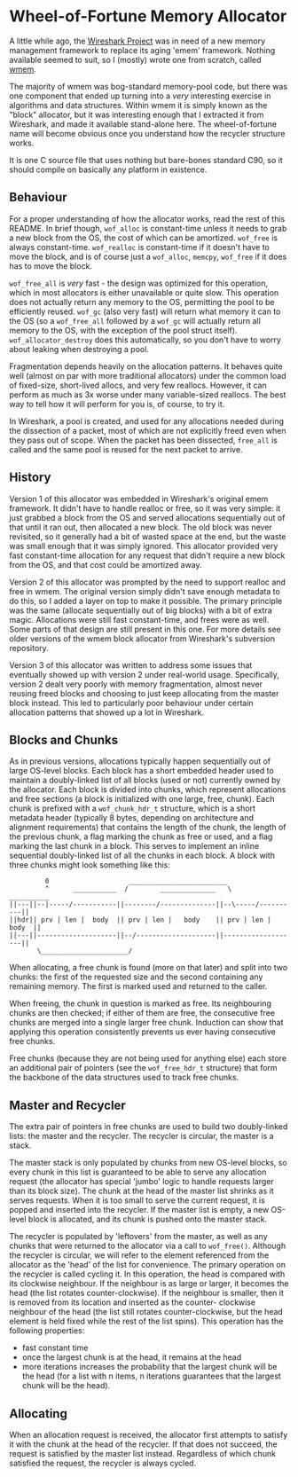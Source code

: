 Wheel-of-Fortune Memory Allocator
=================================

A little while ago, the [Wireshark Project](https://www.wireshark.org/) was in
need of a new memory management framework to replace its aging 'emem' framework.
Nothing available seemed to suit, so I (mostly) wrote one from scratch, called
[wmem](https://anonsvn.wireshark.org/viewvc/trunk/doc/README.wmem?view=markup).

The majority of wmem was bog-standard memory-pool code, but there was one
component that ended up turning into a *very* interesting exercise in
algorithms and data structures. Within wmem it is simply known as the "block"
allocator, but it was interesting enough that I extracted it from Wireshark,
and made it available stand-alone here. The wheel-of-fortune name will become
obvious once you understand how the recycler structure works.

It is one C source file that uses nothing but bare-bones standard C90, so it
should compile on basically any platform in existence.

Behaviour
---------

For a proper understanding of how the allocator works, read the rest of this
README. In brief though, `wof_alloc` is constant-time unless it needs to grab a
new block from the OS, the cost of which can be amortized. `wof_free` is always
constant-time. `wof_realloc` is constant-time if it doesn't have to move the
block, and is of course just a `wof_alloc`, `memcpy`, `wof_free` if it does has to move the
block.

`wof_free_all` is *very* fast - the design was optimized for this operation,
which in most allocators is either unavailable or quite slow. This operation
does not actually return any memory to the OS, permitting the pool to be
efficiently reused. `wof_gc` (also very fast) will return what memory it can to
the OS (so a `wof_free_all` followed by a `wof_gc` will actually return all
memory to the OS, with the exception of the pool struct itself).
`wof_allocator_destroy` does this automatically, so you don't have to worry
about leaking when destroying a pool.

Fragmentation depends heavily on the allocation patterns. It behaves quite well
(almost on par with more traditional allocators) under the common load of
fixed-size, short-lived allocs, and very few reallocs. However, it can perform
as much as 3x worse under many variable-sized reallocs. The best way to tell how
it will perform for you is, of course, to try it.

In Wireshark, a pool is created, and used for any allocations needed during the
dissection of a packet, most of which are not explicitly freed even when they
pass out of scope. When the packet has been dissected, `free_all` is called and
the same pool is reused for the next packet to arrive.

History
-------

Version 1 of this allocator was embedded in Wireshark's original emem framework.
It didn't have to handle realloc or free, so it was very simple: it just grabbed
a block from the OS and served allocations sequentially out of that until it
ran out, then allocated a new block. The old block was never revisited, so
it generally had a bit of wasted space at the end, but the waste was
small enough that it was simply ignored. This allocator provided very fast
constant-time allocation for any request that didn't require a new block from
the OS, and that cost could be amortized away.

Version 2 of this allocator was prompted by the need to support realloc and
free in wmem. The original version simply didn't save enough metadata to do
this, so I added a layer on top to make it possible. The primary principle
was the same (allocate sequentially out of big blocks) with a bit of extra
magic. Allocations were still fast constant-time, and frees were as well.
Some parts of that design are still present in this one. For more
details see older versions of the wmem block allocator from Wireshark's
subversion repository.

Version 3 of this allocator was written to address some issues that
eventually showed up with version 2 under real-world usage. Specifically,
version 2 dealt very poorly with memory fragmentation, almost never reusing
freed blocks and choosing to just keep allocating from the master block
instead. This led to particularly poor behaviour under certain allocation
patterns that showed up a lot in Wireshark.

Blocks and Chunks
-----------------

As in previous versions, allocations typically happen sequentially out of
large OS-level blocks. Each block has a short embedded header used to
maintain a doubly-linked list of all blocks (used or not) currently owned by
the allocator. Each block is divided into chunks, which represent allocations
and free sections (a block is initialized with one large, free, chunk). Each
chunk is prefixed with a `wof_chunk_hdr_t` structure, which is a short
metadata header (typically 8 bytes, depending on architecture and alignment
requirements) that contains the length of the chunk, the length of the previous
chunk, a flag marking the chunk as free or used, and a flag marking the last
chunk in a block. This serves to implement an inline sequential doubly-linked
list of all the chunks in each block. A block with three chunks might look
something like this:

```
         0                    _________________________
         ^      ___________  /        ______________   \       __________
||---||--|-----/-----------||--------/--------------||--\-----/----------||
||hdr|| prv | len |  body  || prv | len |   body    || prv | len | body  ||
||---||--------------------||--/--------------------||-------------------||
       \______________________/
```

When allocating, a free chunk is found (more on that later) and split into
two chunks: the first of the requested size and the second containing any
remaining memory. The first is marked used and returned to the caller.

When freeing, the chunk in question is marked as free. Its neighbouring
chunks are then checked; if either of them are free, the consecutive free
chunks are merged into a single larger free chunk. Induction can show that
applying this operation consistently prevents us ever having consecutive
free chunks.

Free chunks (because they are not being used for anything else) each store an
additional pair of pointers (see the `wof_free_hdr_t` structure) that form
the backbone of the data structures used to track free chunks.

Master and Recycler
-------------------

The extra pair of pointers in free chunks are used to build two doubly-linked
lists: the master and the recycler. The recycler is circular, the master is
a stack.

The master stack is only populated by chunks from new OS-level blocks,
so every chunk in this list is guaranteed to be able to serve any allocation
request (the allocator has special 'jumbo' logic to handle requests larger than
its block size). The chunk at the head of the master list shrinks as it serves
requests. When it is too small to serve the current request, it is popped and
inserted into the recycler. If the master list is empty, a new OS-level block
is allocated, and its chunk is pushed onto the master stack.

The recycler is populated by 'leftovers' from the master, as well as any
chunks that were returned to the allocator via a call to `wof_free()`. Although
the recycler is circular, we will refer to the element referenced from the
allocator as the 'head' of the list for convenience. The primary operation on
the recycler is called cycling it. In this operation, the head is compared
with its clockwise neighbour. If the neighbour is as large or larger, it
becomes the head (the list rotates counter-clockwise). If the neighbour is
smaller, then it is removed from its location and inserted as the counter-
clockwise neighbour of the head (the list still rotates counter-clockwise,
but the head element is held fixed while the rest of the list spins). This
operation has the following properties:
 - fast constant time
 - once the largest chunk is at the head, it remains at the head
 - more iterations increases the probability that the largest chunk will be
   the head (for a list with n items, n iterations guarantees that the
   largest chunk will be the head).

Allocating
----------

When an allocation request is received, the allocator first attempts to
satisfy it with the chunk at the head of the recycler. If that does not
succeed, the request is satisfied by the master list instead. Regardless of
which chunk satisfied the request, the recycler is always cycled.
